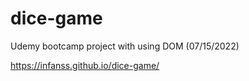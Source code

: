 # dice-game
Udemy bootcamp project with using DOM (07/15/2022)

https://infanss.github.io/dice-game/
